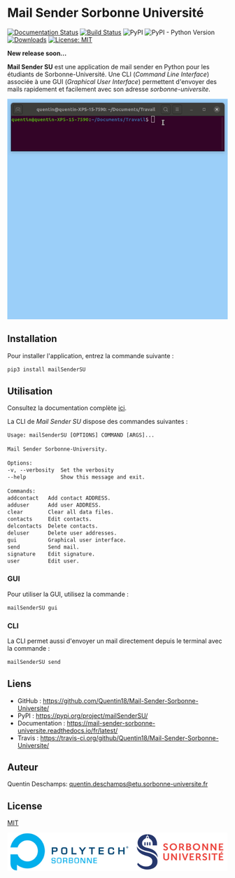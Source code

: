 # Mail Sender Sorbonne Université
[![Documentation Status](https://readthedocs.org/projects/mail-sender-sorbonne-universite/badge/?version=latest)](https://mail-sender-sorbonne-universite.readthedocs.io/fr/latest/?badge=latest)
[![Build Status](https://travis-ci.org/Quentin18/Mail-Sender-Sorbonne-Universite.svg?branch=master)](https://travis-ci.org/Quentin18/Mail-Sender-Sorbonne-Universite)
![PyPI](https://img.shields.io/pypi/v/mailSenderSU)
![PyPI - Python Version](https://img.shields.io/pypi/pyversions/mailSenderSU)
[![Downloads](https://pepy.tech/badge/mailsendersu)](https://pepy.tech/project/mailsendersu)
[![License: MIT](https://img.shields.io/badge/License-MIT-yellow.svg)](https://opensource.org/licenses/MIT)

**New release soon...**

**Mail Sender SU** est une application de mail sender en Python pour les étudiants de Sorbonne-Université.
Une CLI (*Command Line Interface*) associée à une GUI (*Graphical User Interface*) permettent d'envoyer
des mails rapidement et facilement avec son adresse *sorbonne-universite*.

![](https://github.com/Quentin18/Mail-Sender-Sorbonne-Universite/blob/master/img/gui.gif)

## Installation
Pour installer l'application, entrez la commande suivante :

```bash
pip3 install mailSenderSU
```

## Utilisation
Consultez la documentation complète [ici](https://mail-sender-sorbonne-universite.readthedocs.io/fr/latest/).

La CLI de *Mail Sender SU* dispose des commandes suivantes :

```text
Usage: mailSenderSU [OPTIONS] COMMAND [ARGS]...

Mail Sender Sorbonne-University.

Options:
-v, --verbosity  Set the verbosity
--help           Show this message and exit.

Commands:
addcontact   Add contact ADDRESS.
adduser      Add user ADDRESS.
clear        Clear all data files.
contacts     Edit contacts.
delcontacts  Delete contacts.
deluser      Delete user addresses.
gui          Graphical user interface.
send         Send mail.
signature    Edit signature.
user         Edit user.
```

### GUI
Pour utiliser la GUI, utilisez la commande :

```bash
mailSenderSU gui
```

### CLI
La CLI permet aussi d'envoyer un mail directement depuis le terminal avec la commande :
```bash
mailSenderSU send
```

## Liens
* GitHub : https://github.com/Quentin18/Mail-Sender-Sorbonne-Universite/
* PyPI : https://pypi.org/project/mailSenderSU/
* Documentation : https://mail-sender-sorbonne-universite.readthedocs.io/fr/latest/
* Travis : https://travis-ci.org/github/Quentin18/Mail-Sender-Sorbonne-Universite/

## Auteur
Quentin Deschamps: quentin.deschamps@etu.sorbonne-universite.fr

## License
[MIT](https://choosealicense.com/licenses/mit/)

![](https://github.com/Quentin18/Mail-Sender-Sorbonne-Universite/blob/master/docs/source/img/polytech_su.png)